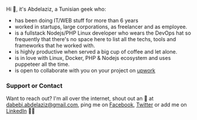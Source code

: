 Hi 👋, it's Abdelaziz, a Tunisian geek who:
- has been doing IT/WEB stuff for more than 6 years
- worked in startups, large corporations, as freelancer and as employee.
- is a fullstack Nodejs/PHP Linux developer who wears the DevOps hat so frequently that there's no space here to list all the techs, tools and frameworks that he worked with.
- is highly productive when served a big cup of coffee and let alone. 
- is in love with Linux, Docker, PHP & Nodejs ecosystem and uses puppeteer all the time.
- is open to collaborate with you on your project on [upwork]()

### Support or Contact
Want to reach out? I'm all over the internet, shout out an 📧 at [dabebi.abdelaziz@gmail.com](mailto:dabebi.abdelaziz@gmail.com), ping me on [Facebook](https://www.facebook.com/fcb.simao), [Twitter](https://twitter.com/3azzouzana) or add me on [LinkedIn](https://www.linkedin.com/in/abdelazizdabebi/) 👋👋

